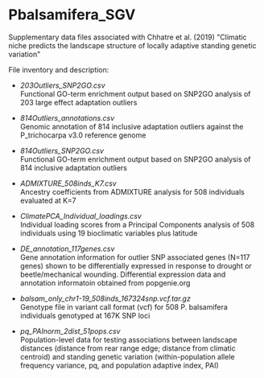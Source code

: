 # Pbalsamifera_SGV

Supplementary data files associated with Chhatre et al. (2019) "Climatic niche predicts the landscape structure of locally adaptive standing genetic variation"

File inventory and description:

* _203Outliers_SNP2GO.csv_  
Functional GO-term enrichment output based on SNP2GO analysis of 203 large effect adaptation outliers 

* _814Outliers_annotations.csv_   
Genomic annotation of 814 inclusive adaptation outliers against the P_trichocarpa v3.0 reference genome

* _814Outliers_SNP2GO.csv_   
Functional GO-term enrichment output based on SNP2GO analysis of 814 inclusive adaptation outliers 

* _ADMIXTURE_508inds_K7.csv_  
Ancestry coefficients from ADMIXTURE analysis for 508 individuals evaluated at K=7

* _ClimatePCA_Individual_loadings.csv_  
Individual loading scores from a Principal Components analysis of 508 individuals using 19 bioclimatic variables plus latitude

* _DE_annotation_117genes.csv_  
Gene annotation information for outlier SNP associated genes (N=117 genes) shown to be differentially expressed in response to drought or beetle/mechanical wounding.  Differential expression data and annotation informatoin obtained from popgenie.org

* _balsam_only_chr1-19_508inds_167324snp.vcf.tar.gz_  
Genotype file in variant call format (vcf) for 508 P. balsamifera individuals genotyped at 167K SNP loci

* _pq_PAInorm_2dist_51pops.csv_  
Population-level data for testing associations between landscape distances (distance from rear range edge; distance from climatic centroid) and standing genetic variation (within-population allele frequency variance, pq, and population adaptive index, PAI)

